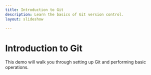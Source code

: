 ```yaml
---
title: Introduction to Git
description: Learn the basics of Git version control.
layout: slideshow

---
```


# Introduction to Git

This demo will walk you through setting up Git and performing basic operations.
